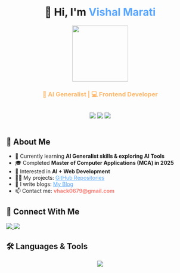 <h1 align="center">👋 Hi, I'm <span style="color:#58a6ff;">Vishal Marati</span></h1>

<div align="center">
  <img src="https://user-images.githubusercontent.com/74038190/238353480-219bcc70-f5dc-466b-9a60-29653d8e8433.gif" height="150px"/>
</div>

  <h3 align="center" style="color:#ffb86c;">🚀 AI Generalist | 💻 Frontend Developer</h3>
<br>

<div align="center">
  <img src="https://img.shields.io/badge/AI-Generalist-8A2BE2?style=for-the-badge&logo=OpenAI&logoColor=white"/>
  <img src="https://img.shields.io/badge/Web-Developer-00BFFF?style=for-the-badge&logo=react&logoColor=white"/>
  <img src="https://img.shields.io/badge/MCA-2025-32CD32?style=for-the-badge"/>
</div>
<br>
 <h2>🌟 About Me</h2>
  <ul>
    <li>🌱 Currently learning <b>AI Generalist skills & exploring AI Tools</b></li>
    <li>🎓 Completed <b>Master of Computer Applications (MCA) in 2025</b></li>
    <li>👀 Interested in <b>AI + Web Development</b></li>
    <li>👨‍💻 My projects: <a href="https://github.com/vhack0679?tab=repositories" style="color:#58a6ff;">GitHub Repositories</a></li>
    <li>📝 I write blogs: <a href="https://vishalmarati.blogspot.com/" style="color:#58a6ff;">My Blog</a></li>
    <li>📫 Contact me: <b style="color:#ff7b72;">vhack0679@gmail.com</b></li>
  </ul>

  <h2>🤝 Connect With Me</h2>
  <p>
    <a href="https://in.linkedin.com/in/vishal-marati-2a86ab232" target="_blank">
      <img src="https://img.shields.io/badge/LinkedIn-0A66C2?style=for-the-badge&logo=linkedin&logoColor=white"/>
    </a>
    <a href="mailto:vhack0679@gmail.com">
      <img src="https://img.shields.io/badge/Gmail-D14836?style=for-the-badge&logo=gmail&logoColor=white"/>
    </a>
  </p>

  <h2>🛠️ Languages & Tools</h2>
  <p align="center">
    <img src="https://skillicons.dev/icons?i=java,python,php,cpp,c,html,css,javascript,react,nodejs,mysql,mongodb,express,bootstrap,flutter,firebase,git,figma" />
  </p>
